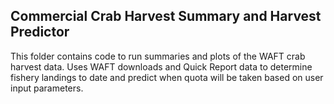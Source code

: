 ## Commercial Crab Harvest Summary and Harvest Predictor

This folder contains code to run summaries and plots of the WAFT crab harvest data. Uses WAFT downloads and Quick Report data to determine fishery landings to date and predict when quota will be taken based on user input parameters. 
